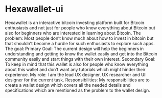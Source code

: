 # Hexawallet-ui
Hexawallet is an interactive bitcoin investing platform built for Bitcoin enthusiasts and not just for people who know everything about Bitcoin but also for beginners who are interested in learning about Bitcoin.
The problem: 
Most people don’t know much about how to invest in bitcoin but that shouldn’t become a hurdle for such enthusiasts to explore such apps.
The goal: 
Primary Goal:
The current design will help the beginners in understanding and getting to know the wallet easily and get into the Bitcoin community easily and start things with their own interest.
Secondary Goal:
To keep in mind that this wallet is also for people who know everything about this wallet and don’t want any tutorials which might hinder their experience.
My role: 
I am the lead UX designer, UX researcher and UI designer for the current task.
Responsibilities: 
My responsibilities are to create a wallet design which covers all the needed details and specifications which are mentioned as the problem to the wallet design.
